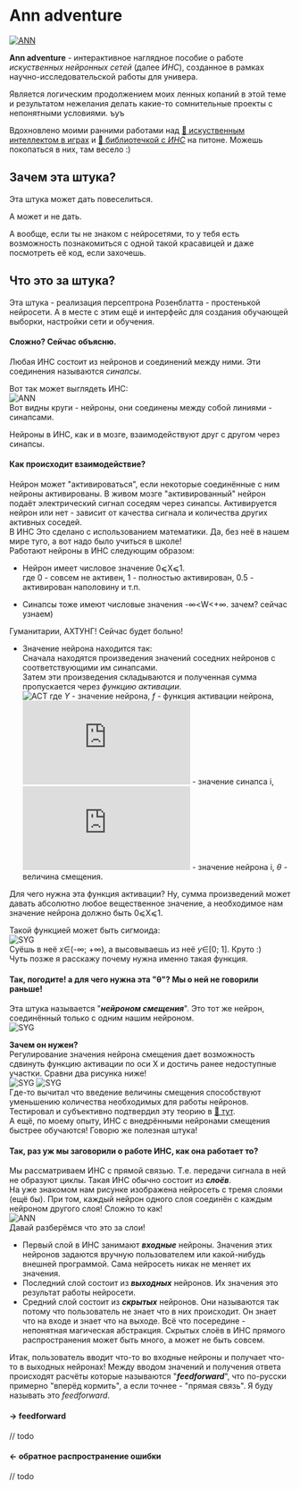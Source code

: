 # Ann adventure
[![ANN](images/v1.svg)](https://devmule.github.io/js-utils-and-fun/ann-adventure/)

**Ann adventure** - интерактивное наглядное пособие о работе *искуственных нейронных сетей* (далее *ИНС*),
созданное в рамках научно-исследовательской работы для универа.

Является логическим продолжением моих ленных копаний в этой теме и 
результатом нежелания делать какие-то сомнительные проекты с непонятными условиями. ъуъ

Вдохновлено моими ранними работами над
[📁&nbsp;искуственным интеллектом в&nbsp;играх](https://github.com/DevMule/tick-tack-toe-ai) 
и
[📁&nbsp;библиотечкой с&nbsp;*ИНС*](https://github.com/DevMule/perceptron.py) 
на питоне. Можешь покопаться в них, там весело :)

## Зачем эта штука?
Эта штука может дать повеселиться.

А может и не дать.

А вообще, если ты не знаком с нейросетями, то у тебя есть возможность познакомиться с одной такой красавицей 
и даже посмотреть её код, если захочешь.

## Что это за штука?
Эта штука - реализация персептрона Розенблатта - простенькой нейросети.
А в месте с этим ещё и интерфейс для создания обучающей выборки, настройки сети и обучения.

#### Сложно? Сейчас объясню.  
Любая ИНС состоит из нейронов и соединений между ними. Эти соединения называются *синапсы*.

Вот так может выглядеть ИНС:  
![ANN](images/img.png)  
Вот видны круги - нейроны, они соединены между собой линиями - синапсами.

Нейроны в ИНС, как и в мозге, взаимодействуют друг с другом через синапсы.

#### Как происходит взаимодействие?  
Нейрон может "активироваться", если некоторые соединённые с ним нейроны активированы.
В живом мозге "активированный" нейрон подаёт электрический сигнал соседям через синапсы. 
Активируется нейрон или нет - зависит от качества сигнала и количества других активных соседей.  
В ИНС Это сделано с использованием математики. Да, без неё в нашем мире туго, а вот надо было учиться в школе!  
Работают нейроны в ИНС следующим образом:

- Нейрон имеет числовое значение 0⩽Х⩽1.  
где 0 - совсем не активен, 1 - полностью активирован, 0.5 - активирован наполовину и т.п.

- Синапсы тоже имеют числовые значения -∞<W<+∞. зачем? сейчас узнаем)

Гуманитарии, АХТУНГ! Сейчас будет больно!  
- Значение нейрона находится так:  
    Сначала находятся произведения значений соседних нейронов с соответствующими им синапсами.  
    Затем эти произведения складываются и полученная сумма пропускается через *функцию активации*.  
    ![ACT](https://latex.codecogs.com/gif.latex?Y%20=%20f(\sum_{i=1}^nw_i%20x_i%20+%20\theta))  
    где *Y* - значение нейрона, *f* - функция активации нейрона, 
    ![w_i](https://latex.codecogs.com/gif.latex?w_i) - значение синапса i,  
    ![x_i](https://latex.codecogs.com/gif.latex?x_i) - значение нейрона i, *θ* - величина смещения.
    
Для чего нужна эта функция активации? Ну, сумма произведений может давать абсолютно любое вещественное значение,
а необходимое нам значение нейрона должно быть 0⩽Х⩽1.  

Такой функцией может быть сигмоида:  
![SYG](images/syg.png)  
Суёшь в неё *x*∈(-∞; +∞), а высовываешь из неё *y*∈[0; 1]. Круто :)  
Чуть позже я расскажу почему нужна именно такая функция.

#### Так, погодите! а для чего нужна эта "θ"? Мы о ней не говорили раньше!
Эта штука называется "***нейроном смещения***". Это тот же нейрон, соединённый только с одним нашим нейроном.    
![SYG](images/bias.jpg)  

**Зачем он нужен?**  
Регулирование значения нейрона смещения дает возможность сдвинуть функцию активации по оси X и достичь ранее 
недоступные участки. Сравни два рисунка ниже!  
![SYG](images/s1.png)   ![SYG](images/s2.png)  
Где-то вычитал что введение величины смещения способствуют уменьшению количества необходимых для работы нейронов. 
Тестировал и субъективно подтвердил эту теорию в
[📁&nbsp;тут](https://github.com/DevMule/perceptron.py).  
А ещё, по моему опыту, ИНС с внедрёнными нейронами смещения быстрее обучаются! Говорю же полезная штука!

#### Так, раз уж мы заговорили о работе ИНС, как она работает то?
Мы рассматриваем ИНС с прямой связью. Т.е. передачи сигнала в ней не образуют циклы.
Такая ИНС обычно состоит из ***слоёв***.   
На уже знакомом нам рисунке изображена нейросеть с тремя слоями (ещё бы).
При том, каждый нейрон одного слоя соединён с каждым нейроном другого слоя! Сложно то как!  
![ANN](images/img.png)  
Давай разберёмся что это за слои!  
- Первый слой в ИНС занимают ***входные*** нейроны. 
    Значения этих нейронов задаются вручную пользователем или какой-нибудь внешней программой. 
    Сама нейросеть никак не меняет их значения.
- Последний слой состоит из ***выходных*** нейронов. Их значения это результат работы нейросети.
- Средний слой состоит из ***скрытых*** нейронов. Они называются так потому что пользователь не знает что в них происходит. 
    Он знает что на входе и знает что на выходе. Всё что посередине - непонятная магическая абстракция.
    Скрытых слоёв в ИНС прямого распространения может быть много, а может не быть совсем.

Итак, пользователь вводит что-то во входные нейроны и получает что-то в выходных нейронах!
Между вводом значений и получения ответа происходят расчёты которые называются "***feedforward***", что по-русски
примерно "вперёд кормить", а если точнее - "прямая связь". Я буду называть это *feedforward*.

#### → feedforward 
// todo

#### ← обратное распространение ошибки 
// todo
